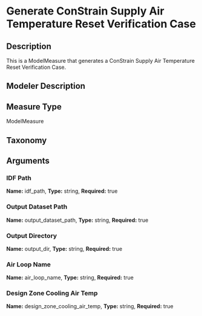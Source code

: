 # Generate ConStrain Supply Air Temperature Reset Verification Case
## Description
This is a ModelMeasure that generates a ConStrain Supply Air Temperature Reset Verification Case.
## Modeler Description
## Measure Type
ModelMeasure
## Taxonomy
## Arguments
### IDF Path
**Name:** idf_path,
**Type:** string,
**Required:** true
### Output Dataset Path
**Name:** output_dataset_path,
**Type:** string,
**Required:** true
### Output Directory
**Name:** output_dir,
**Type:** string,
**Required:** true
### Air Loop Name
**Name:** air_loop_name,
**Type:** string,
**Required:** true
### Design Zone Cooling Air Temp
**Name:** design_zone_cooling_air_temp,
**Type:** string,
**Required:** true